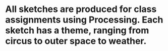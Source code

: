 # All sketches are produced for class assignments using Processing. Each sketch has a theme, ranging from circus to outer space to weather.
